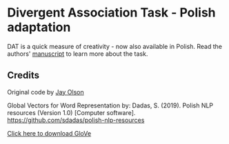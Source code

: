 # Divergent Association Task - Polish adaptation

DAT is a quick measure of creativity - now also available in Polish. 
Read the authors' [manuscript](https://www.pnas.org/content/118/25/e2022340118) to learn more about the task. 

## Credits


Original code by [Jay Olson](https://github.com/jayolson/divergent-association-task)


Global Vectors for Word Representation by:
Dadas, S. (2019). Polish NLP resources (Version 1.0) [Computer software]. https://github.com/sdadas/polish-nlp-resources



[Click here to download GloVe](https://github.com/sdadas/polish-nlp-resources/releases/download/v1.0/glove.zip) 

